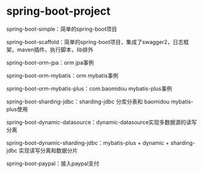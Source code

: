 # spring-boot-project

spring-boot-simple：简单的spring-boot项目

spring-boot-scaffold：简单的spring-boot项目，集成了swagger2，日志框架，maven插件，执行脚本，lib排外

spring-boot-orm-jpa：orm jpa事例

spring-boot-orm-mybatis：orm mybatis事例

spring-boot-orm-mybatis-plus：com.baomidou mybatis-plus事例

spring-boot-sharding-jdbc：sharding-jdbc 分库分表和 baomidou mybatis-plus使用

spring-boot-dynamic-datasource：dynamic-datasource实现多数据源的读写分离

spring-boot-dynamic-sharding-jdbc：mybatis-plus + dynamic + sharding-jdbc 实现读写分离和数据分片

spring-boot-paypal：接入paypal支付
